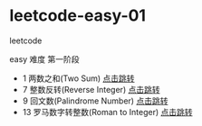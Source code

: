 # leetcode-easy-01

leetcode

easy 难度 第一阶段

- 1 两数之和(Two Sum) [点击跳转](./src/main/java/org/cdp/skill/leetcode/TwoSum.java)
- 7 整数反转(Reverse Integer) [点击跳转](./src/main/java/org/cdp/skill/leetcode/ReverseInteger.java)
- 9 回文数(Palindrome Number) [点击跳转](./src/main/java/org/cdp/skill/leetcode/PalindromeNumber.java)
- 13 罗马数字转整数(Roman to Integer) [点击跳转](./src/main/java/org/cdp/skill/leetcode/RomanToInteger.java)
